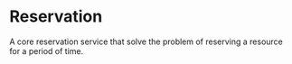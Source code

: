 # Reservation
A core reservation service that solve the problem of reserving a resource for a period of time.
